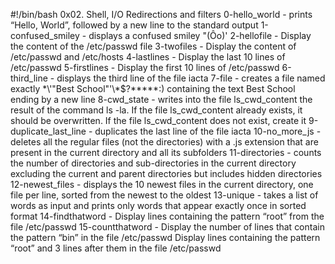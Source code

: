 #!/bin/bash
0x02. Shell, I/O Redirections and filters
0-hello_world - prints “Hello, World”, followed by a new line to the standard output
1-confused_smiley - displays a confused smiley "(Ôo)'
2-hellofile - Display the content of the /etc/passwd file
3-twofiles - Display the content of /etc/passwd and /etc/hosts
4-lastlines - Display the last 10 lines of /etc/passwd
5-firstlines - Display the first 10 lines of /etc/passwd
6-third_line - displays the third line of the file iacta
7-file - creates a file named exactly \*\\'"Best School"\'\\*$\?\*\*\*\*\*:) containing the text Best School ending by a new line
8-cwd_state - writes into the file ls_cwd_content the result of the command ls -la. If the file ls_cwd_content already exists, it should be overwritten. If the file ls_cwd_content does not exist, create it
9-duplicate_last_line - duplicates the last line of the file iacta
10-no_more_js - deletes all the regular files (not the directories) with a .js extension that are present in the current directory and all its subfolders
11-directories - counts the number of directories and sub-directories in the current directory excluding the current and parent directories but includes hidden directories
12-newest_files - displays the 10 newest files in the current directory, one file per line, sorted from the newest to the oldest
13-unique - takes a list of words as input and prints only words that appear exactly once in sorted format
14-findthatword - Display lines containing the pattern “root” from the file /etc/passwd
15-countthatword - Display the number of lines that contain the pattern “bin” in the file /etc/passwd
Display lines containing the pattern “root” and 3 lines after them in the file /etc/passwd
